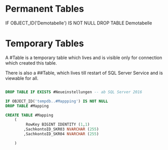 

# Permanent Tables

IF OBJECT_ID('Demotabelle') IS NOT NULL
DROP TABLE Demotabelle 



# Temporary Tables

A #Table is a temporary table which lives and is visible only for connection which created this table.

There is also a ##Table, which lives till restart of SQL Server Service and is viewable for all. 


````SQL

DROP TABLE IF EXISTS #Neueinstellungen -- ab SQL Server 2016

IF OBJECT_ID('tempdb..#Mappping') IS NOT NULL
DROP TABLE #Mapping

CREATE TABLE #Mapping 
    (
         RowKey BIGINT IDENTITY (1,1)
        ,SachkontoID_SKR03 NVARCHAR (255)
        ,SachkontoID_SKR04 NVARCHAR (255)

    )

````
